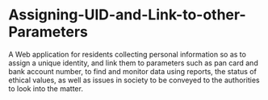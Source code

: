 # Assigning-UID-and-Link-to-other-Parameters

A Web application for residents collecting personal information so as to assign a unique identity, and link them to parameters such as pan card and bank account number, to find and monitor data using reports, the status of ethical values, as well as issues in society to be conveyed to the authorities to look into the matter.
